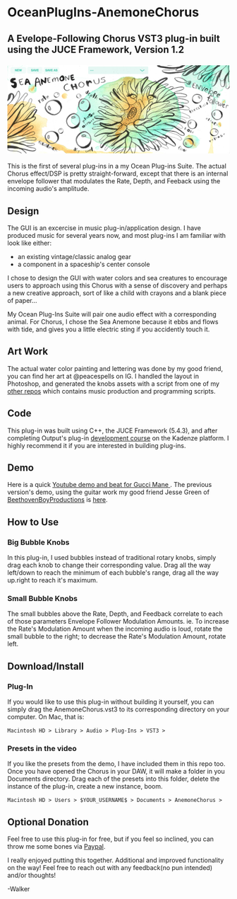 # OceanPlugIns-AnemoneChorus
## A Evelope-Following Chorus VST3 plug-in built using the JUCE Framework, Version 1.2

### ![alt text](GUI_export_080719.png)  

This is the first of several plug-ins in a my Ocean Plug-ins Suite.  The actual Chorus effect/DSP is pretty straight-forward, except that there is an internal envelope follower that modulates the Rate, Depth, and Feeback using the incoming audio's amplitude.


## Design
The GUI is an excercise in music plug-in/application design.  I have produced music for several years now, and most plug-ins I am familiar with look like either:
- an existing vintage/classic analog gear
- a component in a spaceship's center console

I chose to design the GUI with water colors and sea creatures to encourage users to approach using this Chorus with a sense of discovery and perhaps a new creative approach, sort of like a child with crayons and a blank piece of paper... 

My Ocean Plug-Ins Suite will pair one audio effect with a corresponding animal.  For Chorus, I chose the Sea Anemone because it ebbs and flows with tide, and gives you a little electric sting if you accidently touch it.


## Art Work
The actual water color painting and lettering was done by my good friend, you can find her art at @peacespells on IG.  I handled the layout in Photoshop, and generated the knobs assets with a script from one of my [other repos](https://github.com/walkerdavis/producerpy) which contains music production and programming scripts.

## Code
This plug-in was built using C++, the JUCE Framework (5.4.3), and after completing Output's plug-in [development course](https://www.kadenze.com/programs/output-teaches-creating-audio-plugins-with-c-and-juce) on the Kadenze platform.  I highly recommend it if you are interested in building plug-ins.

## Demo
Here is a quick [Youtube demo and beat for Gucci Mane ](https://www.youtube.com/watch?v=LJsQY65ch7w).  The previous version's demo, using the guitar work my good friend Jesse Green of [BeethovenBoyProductions](https://www.youtube.com/beethovenboyproductions) is [here](https://www.youtube.com/watch?v=-dZqQYZgTmo).

## How to Use
### Big Bubble Knobs
In this plug-in, I used bubbles instead of traditional rotary knobs, simply drag each knob to change their corresponding value.  Drag all the way left/down to reach the minimum of each bubble's range, drag all the way up.right to reach it's maximum.

### Small Bubble Knobs
The small bubbles above the Rate, Depth, and Feedback correlate to each of those parameters Envelope Follower Modulation Amounts.  ie. To increase the Rate's Modulation Amount when the incoming audio is loud, rotate the small bubble to the right; to decrease the Rate's Modulation Amount, rotate left.


## Download/Install
### Plug-In
If you would like to use this plug-in without building it yourself, you can simply drag the AnemoneChorus.vst3 to its corresponding directory on your computer.  On Mac, that is: 

```
Macintosh HD > Library > Audio > Plug-Ins > VST3 >
```

### Presets in the video
If you like the presets from the demo, I have included them in this repo too.  Once you have opened the Chorus in your DAW, it will make a folder in you Documents directory.  Drag each of the presets into this folder, delete the instance of the plug-in, create a new instance, boom.

```
Macintosh HD > Users > $YOUR_USERNAME$ > Documents > AnemoneChorus >
```


## Optional Donation
Feel free to use this plug-in for free, but if you feel so inclined, you can throw me some bones via [Paypal](https://paypal.me/2076la?locale.x=en_US).

I really enjoyed putting this together.  Additional and improved functionality on the way!  Feel free to reach out with any feedback(no pun intended) and/or thoughts!

-Walker